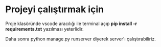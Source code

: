 # Projeyi çalıştırmak için #

Proje klasöründe vscode aracılığı ile terminal açıp **pip install -r requirements.txt** yazılması yeterlidir.

Daha sonra python manage.py runserver diyerek server'ı çalıştırabiliriz.

